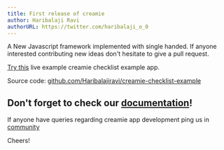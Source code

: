 ```yaml
---
title: First release of creamie
author: Haribalaji Ravi
authorURL: https://twitter.com/haribalaji_o_0
---
```


A New Javascript framework implemented with single handed. If anyone interested contributing new ideas don't hesitate to give a pull request.

[Try this](https://creamie-checklist.herokuapp.com/) live example creamie checklist example app.

Source code: [github.com/Haribalajiravi/creamie-checklist-example](https://github.com/Haribalajiravi/creamie-checklist-example)

## Don't forget to check our [documentation](https://creamie.now.sh/docs/installation)!

If anyone have queries regarding creamie app development ping us in [community](https://gitter.im/creamie-cli/community?utm_source=share-link&utm_medium=link&utm_campaign=share-link) 

Cheers!